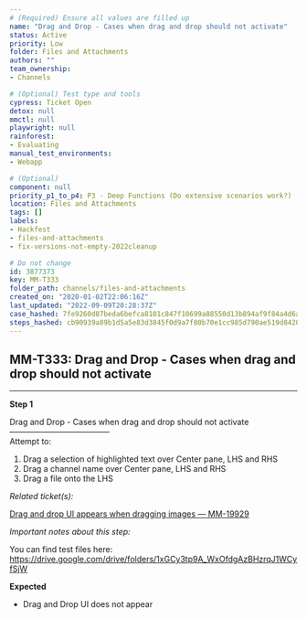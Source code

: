 ```yaml
---
# (Required) Ensure all values are filled up
name: "Drag and Drop - Cases when drag and drop should not activate"
status: Active
priority: Low
folder: Files and Attachments
authors: ""
team_ownership: 
- Channels

# (Optional) Test type and tools
cypress: Ticket Open
detox: null
mmctl: null
playwright: null
rainforest: 
- Evaluating
manual_test_environments: 
- Webapp

# (Optional)
component: null
priority_p1_to_p4: P3 - Deep Functions (Do extensive scenarios work?)
location: Files and Attachments
tags: []
labels: 
- Hackfest
- files-and-attachments
- fix-versions-not-empty-2022cleanup

# Do not change
id: 3877373
key: MM-T333
folder_path: channels/files-and-attachments
created_on: "2020-01-02T22:06:16Z"
last_updated: "2022-09-09T20:28:37Z"
case_hashed: 7fe9260d87beda6befca8101c847f10699a88550d13b894af9f84a4d6a386e08b241cb2c4f894857b06801c847967c35
steps_hashed: cb90939a89b1d5a5e83d3845f0d9a7f80b70e1cc985d790ae519d8420909b63bf7c22f4caf7223669a66f6ea043ae667
---
```


## MM-T333: Drag and Drop - Cases when drag and drop should not activate

---

**Step 1**

Drag and Drop - Cases when drag and drop should not activate\
–––––––––––––––––––––––––\
Attempt to:

1. Drag a selection of highlighted text over Center pane, LHS and RHS
2. Drag a channel name over Center pane, LHS and RHS
3. Drag a file onto the LHS

_Related ticket(s):_

[Drag and drop UI appears when dragging images — MM-19929](https://mattermost.atlassian.net/browse/MM-19929)

_Important notes about this step:_

You can find test files here: <https://drive.google.com/drive/folders/1xGCy3tp9A_WxOfdgAzBHzrqJ1WCyfSjW>

**Expected**

- Drag and Drop UI does not appear
